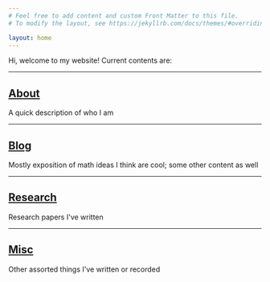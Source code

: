 ```yaml
---
# Feel free to add content and custom Front Matter to this file.
# To modify the layout, see https://jekyllrb.com/docs/themes/#overriding-theme-defaults

layout: home
---
```


Hi, welcome to my website! Current contents are:
<hr class = "header-line">

## [About](/about)
A quick description of who I am
<hr class = "header-line">

## [Blog](/blog)
Mostly exposition of math ideas I think are cool; some other content as well
<hr class = "header-line">

## [Research](/research)
Research papers I've written
<hr class = "header-line">

## [Misc](/things)
Other assorted things I've written or recorded
